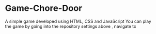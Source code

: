 # Game-Chore-Door
A simple game developed using HTML, CSS and JavaScript 
You can play the game by going into the repository settings above , navigate to 
